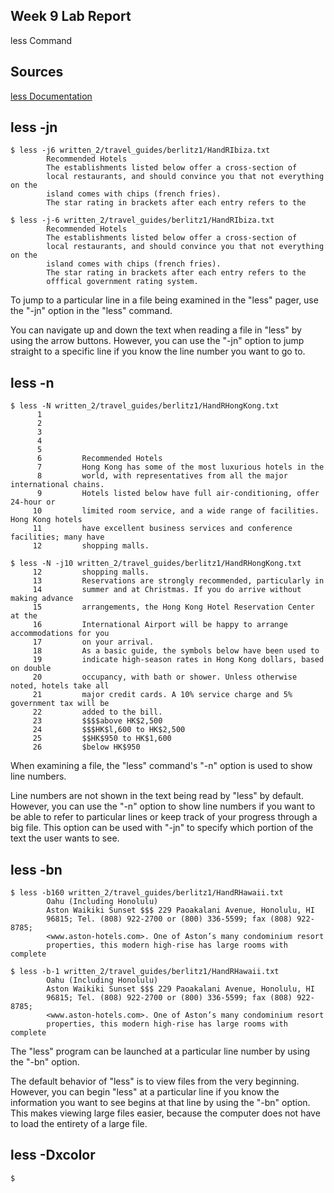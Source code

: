 **Week 9 Lab Report**
---
less Command


**Sources**
---
[less Documentation](https://man7.org/linux/man-pages/man1/less.1.html)


**less -jn**
---
```
$ less -j6 written_2/travel_guides/berlitz1/HandRIbiza.txt
        Recommended Hotels
        The establishments listed below offer a cross-section of
        local restaurants, and should convince you that not everything on the
        island comes with chips (french fries).
        The star rating in brackets after each entry refers to the
```
```
$ less -j-6 written_2/travel_guides/berlitz1/HandRIbiza.txt
        Recommended Hotels
        The establishments listed below offer a cross-section of
        local restaurants, and should convince you that not everything on the
        island comes with chips (french fries).
        The star rating in brackets after each entry refers to the
        offfical government rating system.
```

To jump to a particular line in a file being examined in the "less" pager, use the "-jn" option in the "less" command.

You can navigate up and down the text when reading a file in "less" by using the arrow buttons. However, you can use the "-jn" option to jump straight to a specific line if you know the line number you want to go to.

**less -n**
---
```
$ less -N written_2/travel_guides/berlitz1/HandRHongKong.txt
      1 
      2   
      3   
      4     
      5         
      6         Recommended Hotels
      7         Hong Kong has some of the most luxurious hotels in the
      8         world, with representatives from all the major international chains.
      9         Hotels listed below have full air-conditioning, offer 24-hour or
     10         limited room service, and a wide range of facilities. Hong Kong hotels
     11         have excellent business services and conference facilities; many have
     12         shopping malls.
```
```
$ less -N -j10 written_2/travel_guides/berlitz1/HandRHongKong.txt
     12         shopping malls.
     13         Reservations are strongly recommended, particularly in
     14         summer and at Christmas. If you do arrive without making advance
     15         arrangements, the Hong Kong Hotel Reservation Center at the
     16         International Airport will be happy to arrange accommodations for you
     17         on your arrival.
     18         As a basic guide, the symbols below have been used to
     19         indicate high-season rates in Hong Kong dollars, based on double
     20         occupancy, with bath or shower. Unless otherwise noted, hotels take all
     21         major credit cards. A 10% service charge and 5% government tax will be
     22         added to the bill.
     23         $$$$above HK$2,500
     24         $$$HK$l,600 to HK$2,500
     25         $$HK$950 to HK$1,600
     26         $below HK$950
```

When examining a file, the "less" command's "-n" option is used to show line numbers.

Line numbers are not shown in the text being read by "less" by default. However, you can use the "-n" option to show line numbers if you want to be able to refer to particular lines or keep track of your progress through a big file. This option can be used with "-jn" to specify which portion of the text the user wants to see.

**less -bn**
---
```
$ less -b160 written_2/travel_guides/berlitz1/HandRHawaii.txt
        Oahu (Including Honolulu)
        Aston Waikiki Sunset $$$ 229 Paoakalani Avenue, Honolulu, HI
        96815; Tel. (808) 922-2700 or (800) 336-5599; fax (808) 922-8785;
        <www.aston-hotels.com>. One of Aston’s many condominium resort
        properties, this modern high-rise has large rooms with complete 
```
```
$ less -b-1 written_2/travel_guides/berlitz1/HandRHawaii.txt
        Oahu (Including Honolulu)
        Aston Waikiki Sunset $$$ 229 Paoakalani Avenue, Honolulu, HI
        96815; Tel. (808) 922-2700 or (800) 336-5599; fax (808) 922-8785;
        <www.aston-hotels.com>. One of Aston’s many condominium resort
        properties, this modern high-rise has large rooms with complete 
```

The "less" program can be launched at a particular line number by using the "-bn" option.

The default behavior of "less" is to view files from the very beginning. However, you can begin "less" at a particular line if you know the information you want to see begins at that line by using the "-bn" option. This makes viewing large files easier, because the computer does not have to load the entirety of a large file.

**less -Dxcolor**
---
```
$ 
```
